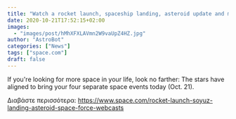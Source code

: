 ```yaml
---
title: "Watch a rocket launch, spaceship landing, asteroid update and more live today"
date: 2020-10-21T17:52:15+02:00
images:
  - "images/post/hMhXFXLAVmn2W9vaUpZ4HZ.jpg"
author: "AstroBot"
categories: ["News"]
tags: ["space.com"]
draft: false
---
```


If you're looking for more space in your life, look no farther: The stars have aligned to bring your four separate space events today (Oct. 21). 

Διαβάστε περισσότερα: https://www.space.com/rocket-launch-soyuz-landing-asteroid-space-force-webcasts
